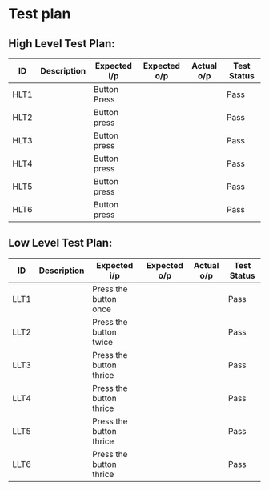 # Test plan

## High Level Test Plan:

| ID | Description | Expected i/p | Expected o/p | Actual o/p | Test Status |
| ----- | ----- | ------- |  ------- | ----- | ----- |
|HLT1|    |Button Press|    |     |Pass|
|HLT2|    |Button press|   |      |Pass|
|HLT3|    |Button press|     |     |Pass|
|HLT4|    |Button press|     |     |Pass|
|HLT5|    |Button press|     |      | Pass |
|HLT6|    |Button press|     |      | Pass |

## Low Level Test Plan:

| ID | Description | Expected i/p | Expected o/p | Actual o/p | Test Status |
| ----- | ----- | ------- |  ------- | ----- | ----- |
|LLT1|  |Press the button once|     |   |Pass|
|LLT2|  |Press the button twice|     |    |Pass|
|LLT3|   |Press the button thrice|    |    |Pass|
|LLT4|   | Press the button thrice|   |     |Pass|
|LLT5|   | Press the button thrice|   |     |Pass|
|LLT6|   | Press the button thrice|   |     |Pass|

